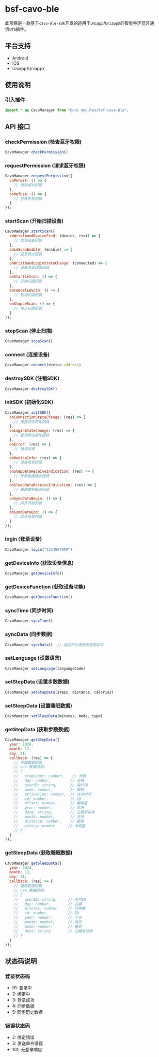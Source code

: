 # bsf-cavo-ble

此项目是一款基于`cavo-ble-sdk`开发的适用于`Uniapp`/`UniappX`的智能手环蓝牙通信`UTS`插件。

## 平台支持
- Android
- iOS
- Uniapp/Uniappx

## 使用说明

### 引入插件

```js
import * as CavoManager from "@uni_modules/bsf-cavo-ble";
```

## API 接口

### checkPermission (检查蓝牙权限)
```js
CavoManager.checkPermission()
```

### requestPermission (请求蓝牙权限)
```js
CavoManager.requestPermission({
  onPermit: () => {
    // 授权成功回调
  },
  onRefuse: () => {
    // 授权失败回调
  }
});
```

### startScan (开始扫描设备)
```js
CavoManager.startScan({
  onWristbandDeviceFind: (device, rssi) => {
    // 发现设备回调
  },
  onLeScanEnable: (enable) => {
    // 蓝牙状态回调
  },
  onWristbandLoginStateChange: (connected) => {
    // 设备登录状态回调
  },
  onStartLeScan: () => {
    // 开始扫描回调
  },
  onCancelLeScan: () => {
    // 取消扫描回调
  },
  onStopLeScan: () => {
    // 停止扫描回调
  }
});
```

### stopScan (停止扫描)
```js
CavoManager.stopScan()
```

### connect (连接设备)
```js
CavoManager.connect(device.address)
```

### destroySDK (注销SDK)
```js
CavoManager.destroySDK()
```

### initSDK (初始化SDK)
```js
CavoManager.initSDK({
  onConnectionStateChange: (res) => {
    // 连接状态变化回调
  },
  onLoginStateChange: (res) => {
    // 登录状态变化回调
  },
  onError: (res) => {
    // 错误回调
  },
  onDeviceInfo: (res) => {
    // 设备信息回调
  },
  onStepDataReceiveIndication: (res) => {
    // 步数数据接收回调
  },
  onSleepDataReceiveIndication: (res) => {
    // 睡眠数据接收回调
  },
  onSyncDataBegin: () => {
    // 同步开始回调
  },
  onSyncDataEnd: () => {
    // 同步结束回调
  }
});
```

### login (登录设备)
```js
CavoManager.login("1234567890")
```

### getDeviceInfo (获取设备信息)
```js
CavoManager.getDeviceInfo()
```

### getDeviceFunction (获取设备功能)
```js
CavoManager.getDeviceFunction()
```

### syncTime (同步时间)
```js
CavoManager.syncTime()
```

### syncData (同步数据)
```js
CavoManager.syncData()  // 返回布尔值表示是否成功
```

### setLanguage (设置语言)
```js
CavoManager.setLanguage(languageCode)
```

### setStepData (设置步数数据)
```js
CavoManager.setStepData(steps, distance, calories)
```

### setSleepData (设置睡眠数据)
```js
CavoManager.setSleepData(minutes, mode, type)
```

### getStepData (获取步数数据)
```js
CavoManager.getStepData({
  year: 2024,
  month: 12,
  day: 21,
  callback: (res) => {
    // 步数数据回调
    // res 数据结构:
    // {
    //   stepCount: number,    // 步数
    //   day: number,         // 日期
    //   userID: string,      // 用户ID
    //   mode: number,        // 模式
    //   activeTime: number,  // 活动时间
    //   id: number,          // ID
    //   offset: number,      // 偏移量
    //   year: number,        // 年份
    //   date: string,        // 日期字符串
    //   month: number,       // 月份
    //   distance: number,    // 距离
    //   calory: number      // 卡路里
    // }
  }
});
```

### getSleepData (获取睡眠数据)
```js
CavoManager.getSleepData({
  year: 2024,
  month: 12,
  day: 21,
  callback: (res) => {
    // 睡眠数据回调
    // res 数据结构:
    // {
    //   userID: string,     // 用户ID
    //   day: number,        // 日期
    //   minutes: number,    // 分钟数
    //   id: number,         // ID
    //   year: number,       // 年份
    //   month: number,      // 月份
    //   mode: number,       // 模式
    //   date: string        // 日期字符串
    // }
  }
});
```

## 状态码说明

### 登录状态码
- 91: 登录中
- 2: 绑定中
- 3: 登录成功
- 4: 同步数据
- 5: 同步历史数据

### 错误状态码
- 2: 绑定错误
- 3: 发送命令错误
- 101: 无登录响应

